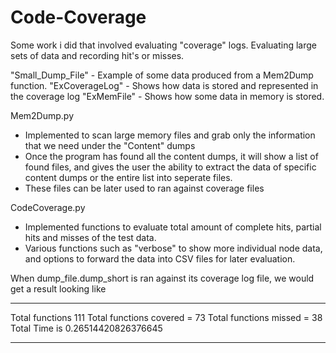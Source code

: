 # Code-Coverage
Some work i did that involved evaluating "coverage" logs. Evaluating large sets of data and recording hit's or misses.

"Small_Dump_File" - Example of some data produced from a Mem2Dump function.
"ExCoverageLog"   - Shows how data is stored and represented in the coverage log
"ExMemFile"       - Shows how some data in memory is stored.

Mem2Dump.py
- Implemented to scan large memory files and grab only the information that we need under the "Content" dumps
- Once the program has found all the content dumps, it will show a list of found files, and 
 gives the user the ability to extract the data of specific content dumps or the entire list into seperate files.
- These files can be later used to ran against coverage files

CodeCoverage.py 
- Implemented functions to evaluate total amount of complete hits, partial hits and misses of the test data.
- Various functions such as "verbose" to show more individual node data, and options to forward the data into CSV files for later evaluation.

When dump_file.dump_short is ran against its coverage log file, we would get a result looking like 

-----------------------------------------

Total functions 111
Total functions covered = 73
Total functions missed  = 38
Total Time is 0.26514420826376645

-----------------------------------------

